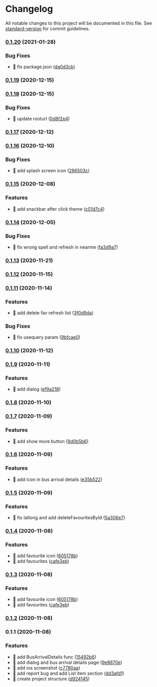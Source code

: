 # Changelog

All notable changes to this project will be documented in this file. See [standard-version](https://github.com/conventional-changelog/standard-version) for commit guidelines.

### [0.1.20](https://github.com/yeukfei02/singapore-bus-arrival-app/compare/v0.1.19...v0.1.20) (2021-01-28)


### Bug Fixes

* 🐛 fix package.json ([da0d3cb](https://github.com/yeukfei02/singapore-bus-arrival-app/commit/da0d3cb94c2ed6ad1b8056846335427283b44f5a))

### [0.1.19](https://github.com/yeukfei02/singapore-bus-arrival-app/compare/v0.1.18...v0.1.19) (2020-12-15)

### [0.1.18](https://github.com/yeukfei02/singapore-bus-arrival-app/compare/v0.1.17...v0.1.18) (2020-12-15)


### Bug Fixes

* 🐛 update rooturl ([0d8f2e4](https://github.com/yeukfei02/singapore-bus-arrival-app/commit/0d8f2e412b3378ab112df039e69363b272f09bc4))

### [0.1.17](https://github.com/yeukfei02/singapore-bus-arrival-app/compare/v0.1.16...v0.1.17) (2020-12-12)

### [0.1.16](https://github.com/yeukfei02/singapore-bus-arrival-app/compare/v0.1.15...v0.1.16) (2020-12-10)


### Bug Fixes

* 🐛 add splash screen icon ([286503c](https://github.com/yeukfei02/singapore-bus-arrival-app/commit/286503cef2652d159117b87d4da99fe949b8fd18))

### [0.1.15](https://github.com/yeukfei02/singapore-bus-arrival-app/compare/v0.1.14...v0.1.15) (2020-12-08)


### Features

* 🎸 add snackbar after click theme ([c01d7c4](https://github.com/yeukfei02/singapore-bus-arrival-app/commit/c01d7c4bd80cff3cd3884b32680a5ac81b5bbefe))

### [0.1.14](https://github.com/yeukfei02/singapore-bus-arrival-app/compare/v0.1.13...v0.1.14) (2020-12-05)


### Bug Fixes

* 🐛 fix wrong spell and refresh in nearme ([fa3d9a7](https://github.com/yeukfei02/singapore-bus-arrival-app/commit/fa3d9a7244c7b8db5332e664b0e08a6e17398d12))

### [0.1.13](https://github.com/yeukfei02/singapore-bus-arrival-app/compare/v0.1.12...v0.1.13) (2020-11-21)

### [0.1.12](https://github.com/yeukfei02/singapore-bus-arrival-app/compare/v0.1.11...v0.1.12) (2020-11-15)

### [0.1.11](https://github.com/yeukfei02/singapore-bus-arrival-app/compare/v0.1.10...v0.1.11) (2020-11-14)


### Features

* 🎸 add delete fav refresh list ([3f0d9da](https://github.com/yeukfei02/singapore-bus-arrival-app/commit/3f0d9da90cd9968760deecb10de6de72e5157f5e))


### Bug Fixes

* 🐛 fix usequery param ([9bfcae0](https://github.com/yeukfei02/singapore-bus-arrival-app/commit/9bfcae0be3d71fba8388d17c59e0285bbbcc9557))

### [0.1.10](https://github.com/yeukfei02/singapore-bus-arrival-app/compare/v0.1.9...v0.1.10) (2020-11-12)

### [0.1.9](https://github.com/yeukfei02/singapore-bus-arrival-app/compare/v0.1.8...v0.1.9) (2020-11-11)


### Features

* 🎸 add dialog ([ef9a218](https://github.com/yeukfei02/singapore-bus-arrival-app/commit/ef9a218829ff65b72a8a35bd305a7b1137218c72))

### [0.1.8](https://github.com/yeukfei02/singapore-bus-arrival-app/compare/v0.1.7...v0.1.8) (2020-11-10)

### [0.1.7](https://github.com/yeukfei02/singapore-bus-arrival-app/compare/v0.1.6...v0.1.7) (2020-11-09)


### Features

* 🎸 add show more button ([9d0b5b6](https://github.com/yeukfei02/singapore-bus-arrival-app/commit/9d0b5b64c9543619f12f3d7007a552cf8e1aa09e))

### [0.1.6](https://github.com/yeukfei02/singapore-bus-arrival-app/compare/v0.1.5...v0.1.6) (2020-11-09)


### Features

* 🎸 add icon in bus arrival details ([e35b522](https://github.com/yeukfei02/singapore-bus-arrival-app/commit/e35b522c46b889aecd7fec1efacef89b175794f9))

### [0.1.5](https://github.com/yeukfei02/singapore-bus-arrival-app/compare/v0.1.4...v0.1.5) (2020-11-09)


### Features

* 🎸 fix latlong and add deleteFavouritesById ([5a306e7](https://github.com/yeukfei02/singapore-bus-arrival-app/commit/5a306e77890bdbe5ff35a3dcea73a4c886008d12))

### [0.1.4](https://github.com/yeukfei02/singapore-bus-arrival-app/compare/v0.1.2...v0.1.4) (2020-11-08)


### Features

* 🎸 add favourite icon ([605178b](https://github.com/yeukfei02/singapore-bus-arrival-app/commit/605178bdf391de4d3b049b8d74fe57b747808006))
* 🎸 add favourites ([cafe3eb](https://github.com/yeukfei02/singapore-bus-arrival-app/commit/cafe3ebfe018a9c3be00f2c4b36346a42a083da8))

### [0.1.3](https://github.com/yeukfei02/singapore-bus-arrival-app/compare/v0.1.2...v0.1.3) (2020-11-08)


### Features

* 🎸 add favourite icon ([605178b](https://github.com/yeukfei02/singapore-bus-arrival-app/commit/605178bdf391de4d3b049b8d74fe57b747808006))
* 🎸 add favourites ([cafe3eb](https://github.com/yeukfei02/singapore-bus-arrival-app/commit/cafe3ebfe018a9c3be00f2c4b36346a42a083da8))

### [0.1.2](https://github.com/yeukfei02/singapore-bus-arrival-app/compare/v0.1.1...v0.1.2) (2020-11-08)

### 0.1.1 (2020-11-08)


### Features

* 🎸 add BusArrivalDetails func ([15492b6](https://github.com/yeukfei02/singapore-bus-arrival-app/commit/15492b6da2a7d3c7f63d549b1526bff06b9143ca))
* 🎸 add dialog and bus arrival details page ([9e8670e](https://github.com/yeukfei02/singapore-bus-arrival-app/commit/9e8670edb82ebcc6244e58d535b967d78623fbb4))
* 🎸 add ios screenshot ([c7780aa](https://github.com/yeukfei02/singapore-bus-arrival-app/commit/c7780aa6d1728b45b4b68e4497fae25772cbc0b8))
* 🎸 add report bug and add List item section ([dd3afd1](https://github.com/yeukfei02/singapore-bus-arrival-app/commit/dd3afd18a4575e58598c5106f72a3d61907e7ceb))
* 🎸 create project structure ([d924145](https://github.com/yeukfei02/singapore-bus-arrival-app/commit/d924145e2beb9a843cbf6d32c2a2621ca3cf149a))
